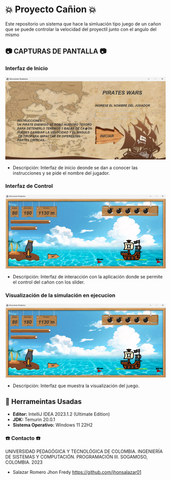 # :boom: Proyecto Cañion :boom: 


Este repositorio un sistema que hace la simluación tipo juego de un cañon que se puede controlar la velocidad del proyectil junto con el angulo del mismo

## :camera: CAPTURAS DE PANTALLA :camera:

### Interfaz de Inicio

![Página de Inicio](https://github.com/jhonsalazar01/Proyecto_ProgramacionII_/blob/main/Screen/IMG_001.png)
- Descripción: Interfaz de inicio deonde se dan a conocer las instrucciones y se pide el nombre del jugador.

### Interfaz de Control

![Ruta más Corta](https://github.com/jhonsalazar01/Proyecto_ProgramacionII_/blob/main/Screen/IMG_002.png)
- Descripción: Interfaz de interacción con la aplicación donde se permite el control del cañon con los slider.

### Visualización de la simulación en ejecucion

![Ruta más Corta](https://github.com/jhonsalazar01/Proyecto_ProgramacionII_/blob/main/Screen/IMG_002.png)
- Descripción: Interfaz que muestra la visualización del juego.



## :hammer: Herrameintas Usadas

- **Editor:** IntelliJ IDEA 2023.1.2 (Ultimate Edition)
- **JDK:** Temurin 20.0.1
- **Sistema Operativo:** Windows 11 22H2



### :telephone: Contacto :telephone:
UNIVERSIDAD PEDAGÓGICA Y TECNOLÓGICA DE COLOMBIA.
INGENIERÍA DE SISTEMAS Y COMPUTACIÓN.
PROGRAMACIÓN III.
SOGAMOSO, COLOMBIA.
2023


- Salazar Romero Jhon Fredy https://github.com/jhonsalazar01

